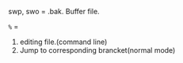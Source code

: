 
swp, swo = .bak. Buffer file.

`%` = 
1. editing file.(command line)
2. Jump to corresponding brancket(normal mode)


